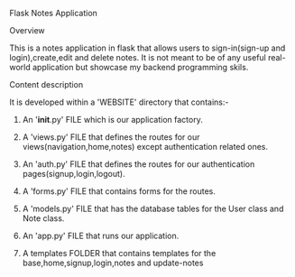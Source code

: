 Flask Notes Application

Overview

This is a notes application in flask that allows users to sign-in(sign-up and login),create,edit and delete notes. It is not meant to be of any useful real-world application but showcase my backend programming skils.

Content description

It is developed within a 'WEBSITE' directory that contains:-

1. An '__init__.py' FILE which is our application factory.

2. A 'views.py' FILE that defines the routes for our views(navigation,home,notes) except authentication related ones.

3. An 'auth.py' FILE that defines the routes for our authentication pages(signup,login,logout).

4. A 'forms.py' FILE that contains forms for the routes.

5. A 'models.py' FILE that has the database tables for the User class and Note class.

6. An 'app.py' FILE that runs our application.

7. A templates FOLDER that contains templates for the base,home,signup,login,notes and update-notes

